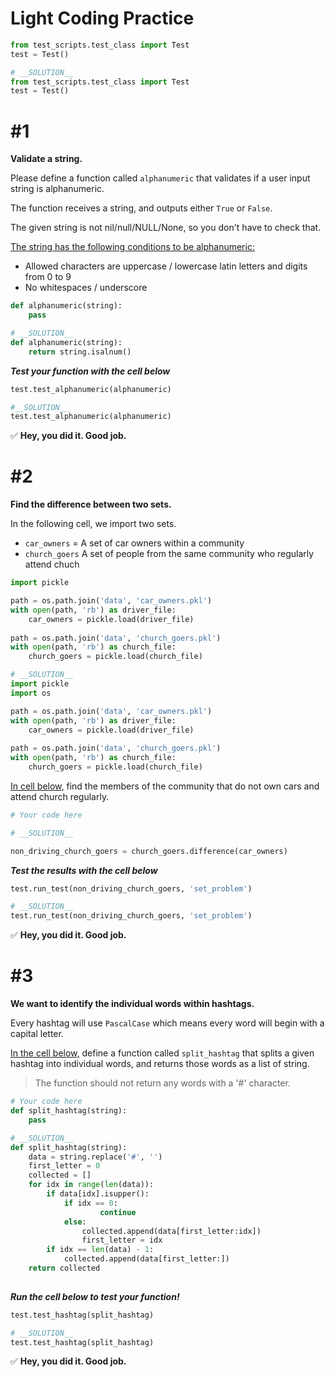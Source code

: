 # Light Coding Practice


```python
from test_scripts.test_class import Test
test = Test()
```


```python
# __SOLUTION__
from test_scripts.test_class import Test
test = Test()
```

# #1

**Validate a string.**

Please define a function called `alphanumeric` that validates if a user input string is alphanumeric. 

The function receives a string, and outputs either `True` or `False`. 

The given string is not nil/null/NULL/None, so you don't have to check that.

<u>The string has the following conditions to be alphanumeric:</u>

- Allowed characters are uppercase / lowercase latin letters and digits from 0 to 9
- No whitespaces / underscore


```python
def alphanumeric(string):
    pass
```


```python
# __SOLUTION__
def alphanumeric(string):
    return string.isalnum()
```

***Test your function with the cell below***


```python
test.test_alphanumeric(alphanumeric)
```


```python
#__SOLUTION__
test.test_alphanumeric(alphanumeric)
```


✅ **Hey, you did it.  Good job.**


# #2

**Find the difference between two sets.**

In the following cell, we import two sets.

- `car_owners` = A set of car owners within a community
- `church_goers` A set of people from the same community who regularly attend chuch


```python
import pickle

path = os.path.join('data', 'car_owners.pkl')
with open(path, 'rb') as driver_file:
    car_owners = pickle.load(driver_file)
    
path = os.path.join('data', 'church_goers.pkl')
with open(path, 'rb') as church_file:
    church_goers = pickle.load(church_file)
```


```python
# __SOLUTION__
import pickle
import os

path = os.path.join('data', 'car_owners.pkl')
with open(path, 'rb') as driver_file:
    car_owners = pickle.load(driver_file)
    
path = os.path.join('data', 'church_goers.pkl')
with open(path, 'rb') as church_file:
    church_goers = pickle.load(church_file)
```

<u>In cell below,</u> find the members of the community that do not own cars and attend church regularly.


```python
# Your code here

```


```python
# __SOLUTION__

non_driving_church_goers = church_goers.difference(car_owners)
```

***Test the results with the cell below***


```python
test.run_test(non_driving_church_goers, 'set_problem')
```


```python
# __SOLUTION__
test.run_test(non_driving_church_goers, 'set_problem')
```


✅ **Hey, you did it.  Good job.**


# #3
**We want to identify the individual words within hashtags.**

Every hashtag will use `PascalCase` which means every word will begin with a capital letter.

<u>In the cell below,</u> define a function called `split_hashtag` that splits a given hashtag into individual words, and returns those words as a list of string.

>The function should not return any words with a '#' character. 


```python
# Your code here
def split_hashtag(string):
    pass
```


```python
# __SOLUTION__
def split_hashtag(string):
    data = string.replace('#', '')
    first_letter = 0
    collected = []
    for idx in range(len(data)):
        if data[idx].isupper():
            if idx == 0:
                    continue
            else:
                collected.append(data[first_letter:idx])
                first_letter = idx
        if idx == len(data) - 1:
            collected.append(data[first_letter:])
    return collected
                
```

***Run the cell below to test your function!***


```python
test.test_hashtag(split_hashtag)
```


```python
# __SOLUTION__
test.test_hashtag(split_hashtag)
```


✅ **Hey, you did it.  Good job.**

